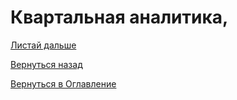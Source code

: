 # Квартальная аналитика,



[Листай дальше](100-smart-real-cases-1.md)

[Вернуться назад](081-billing-online-prolongation.md)

[Вернуться в Оглавление](Readme.md)
